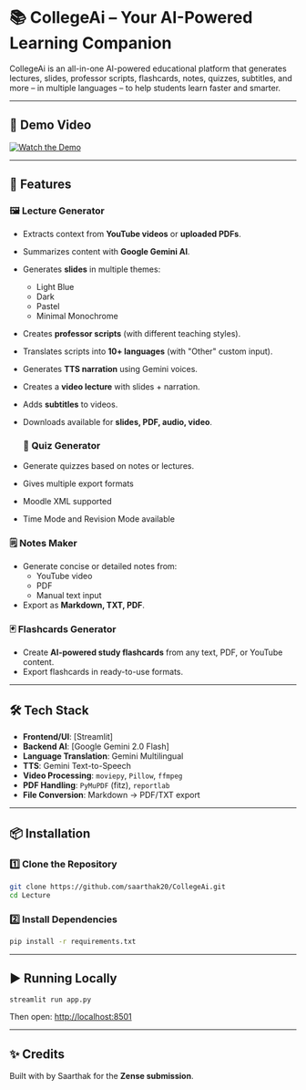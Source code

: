 # 📚 CollegeAi – Your AI-Powered Learning Companion

CollegeAi is an all-in-one AI-powered educational platform that generates lectures, slides, professor scripts, flashcards, notes, quizzes, subtitles, and more – in multiple languages – to help students learn faster and smarter.


---

## 🎥 Demo Video
[![Watch the Demo](https://img.youtube.com/vi/WkI2gbuy4fs/0.jpg)](https://youtu.be/WkI2gbuy4fs)  


---

## 🚀 Features

### 🖼 Lecture Generator
- Extracts context from **YouTube videos** or **uploaded PDFs**.
- Summarizes content with **Google Gemini AI**.
- Generates **slides** in multiple themes:
  - Light Blue
  - Dark
  - Pastel
  - Minimal Monochrome
- Creates **professor scripts** (with different teaching styles).
- Translates scripts into **10+ languages** (with "Other" custom input).
- Generates **TTS narration** using Gemini voices.
- Creates a **video lecture** with slides + narration.
- Adds **subtitles** to videos.
- Downloads available for **slides, PDF, audio, video**.

  ### 📝 Quiz Generator 
- Generate quizzes based on notes or lectures.
- Gives multiple export formats
- Moodle XML supported
- Time Mode and Revision Mode available

### 🗒 Notes Maker
- Generate concise or detailed notes from:
  - YouTube video
  - PDF
  - Manual text input
- Export as **Markdown, TXT, PDF**.

### 🃏 Flashcards Generator
- Create **AI-powered study flashcards** from any text, PDF, or YouTube content.
- Export flashcards in ready-to-use formats.


---

## 🛠 Tech Stack

- **Frontend/UI**: [Streamlit]
- **Backend AI**: [Google Gemini 2.0 Flash]
- **Language Translation**: Gemini Multilingual
- **TTS**: Gemini Text-to-Speech
- **Video Processing**: `moviepy`, `Pillow`, `ffmpeg`
- **PDF Handling**: `PyMuPDF` (fitz), `reportlab`
- **File Conversion**: Markdown → PDF/TXT export

---

## 📦 Installation

### 1️⃣ Clone the Repository
```bash
git clone https://github.com/saarthak20/CollegeAi.git
cd Lecture
```

### 2️⃣ Install Dependencies
```bash
pip install -r requirements.txt
```

---

## ▶️ Running Locally
```bash
streamlit run app.py
```
Then open: [http://localhost:8501](http://localhost:8501)

---

## ✨ Credits
Built with by Saarthak for the **Zense submission**.
